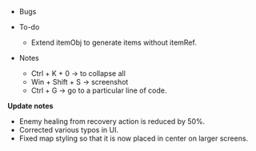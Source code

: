 - Bugs


- To-do
    - Extend itemObj to generate items without itemRef.

- Notes
    - Ctrl + K + 0     -> to collapse all
    - Win + Shift + S  -> screenshot
    - Ctrl + G         -> go to a particular line of code.

**Update notes**
- Enemy healing from recovery action is reduced by 50%.
- Corrected various typos in UI.
- Fixed map styling so that it is now placed in center on larger screens.
